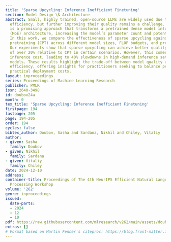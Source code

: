 ```yaml
---
title: 'Sparse Upcycling: Inference Inefficient Finetuning'
section: Model Design \& Architecture
abstract: Small, highly trained, open-source LLMs are widely used due to their inference
  efficiency, but further improving their quality remains a challenge. Sparse upcycling
  is a promising approach that transforms a pretrained dense model into a Mixture-of-Experts
  (MoE) architecture, increasing the model’s parameter count and potential quality.
  In this work, we compare the effectiveness of sparse upcycling against continued
  pretraining (CPT) across different model sizes, FLOP budgets, and pretraining durations.
  Our experiments show that sparse upcycling can achieve better quality, with improvements
  of over 20% relative to CPT in certain scenarios. However, this comes with a significant
  inference cost, leading to 40% slowdowns in high-demand inference settings for larger
  models. These results highlight the trade-off between model quality and inference
  efficiency, offering insights for practitioners seeking to balance performance with
  practical deployment costs.
layout: inproceedings
series: Proceedings of Machine Learning Research
publisher: PMLR
issn: 2640-3498
id: doubov24a
month: 0
tex_title: 'Sparse Upcycling: Inference Inefficient Finetuning'
firstpage: 194
lastpage: 205
page: 194-205
order: 194
cycles: false
bibtex_author: Doubov, Sasha and Sardana, Nikhil and Chiley, Vitaliy
author:
- given: Sasha
  family: Doubov
- given: Nikhil
  family: Sardana
- given: Vitaliy
  family: Chiley
date: 2024-12-10
address:
container-title: Proceedings of The 4th NeurIPS Efficient Natural Language and Speech
  Processing Workshop
volume: '262'
genre: inproceedings
issued:
  date-parts:
  - 2024
  - 12
  - 10
pdf: https://raw.githubusercontent.com/mlresearch/v262/main/assets/doubov24a/doubov24a.pdf
extras: []
# Format based on Martin Fenner's citeproc: https://blog.front-matter.io/posts/citeproc-yaml-for-bibliographies/
---
```

